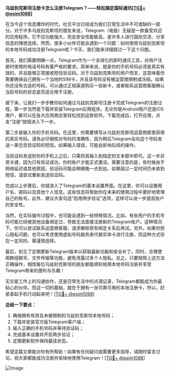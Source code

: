 **乌兹别克斯坦注册卡怎么注册Telegram？——轻松搞定国际通讯[[TG💪+ @esim1088](https://t.me/s/esim1088)]**

在当今这个信息爆炸的时代，社交平台已经成为我们日常生活中不可或缺的一部分。对于许多乌兹别克斯坦的朋友来说，Telegram（电报）无疑是一款备受欢迎的应用程序。它不仅功能强大，而且安全性能极高，是许多人进行国际交流、分享信息的理想选择。然而，很多小伙伴可能会遇到一个问题：如何使用乌兹别克斯坦的本地号码成功注册Telegram呢？今天，我们就来详细探讨一下这个问题。

首先，我们需要明确一点，Telegram作为一个全球化的即时通讯工具，对用户注册时使用的电话号码有着严格的要求。简单来说，就是你的手机号码必须是真实有效的，并且能够正常接收短信验证码。对于乌兹别克斯坦的用户而言，这意味着你需要确保自己拥有一个当地的SIM卡，并且该号码没有被运营商限制或冻结。如果你还没有合适的号码，可以通过正规渠道购买一张新卡，或者联系运营商客服确认当前号码的状态是否适合用于注册。

接下来，让我们一步步教你如何通过乌兹别克斯坦注册卡完成Telegram的注册过程。第一步当然是下载并安装Telegram应用程序。无论你是Android用户还是iOS用户，都可以在各大应用商店里轻松找到这款软件。下载完成后，打开应用，点击“注册”按钮进入下一步。

第二步是输入你的手机号码。在这里，你需要填写从乌兹别克斯坦运营商那里获得的真实号码。请务必仔细核对号码的准确性，因为稍后Telegram会向这个号码发送一条包含验证码的短信。如果输入错误，可能会影响后续的操作。

当验证码发送到你的手机上之后，只需将其输入到指定的文本框中即可。这一步非常关键，因为只有验证成功，你的账户才能正式激活。需要注意的是，有时候由于网络延迟或其他原因，验证码可能会稍微晚一点到达。如果超过一定时间仍未收到短信，请尝试重新发送验证码。

完成以上步骤后，你就进入了Telegram的基本设置界面。在这里，你可以设置用户名、密码以及其他个人信息。这些信息将帮助你在未来的使用过程中更好地管理自己的账号。此外，建议大家勾选“启用两步验证”选项，这样可以进一步提高账户的安全性。

当然，在实际操作过程中，也可能会遇到一些特殊情况。比如，有些用户的手机号码可能已经被其他设备绑定过，导致无法直接注册新的Telegram账户。这种情况下，你可以尝试联系运营商客服，请求解除原有绑定关系后再试。另外，如果你担心隐私问题，也可以考虑使用虚拟号码服务来代替实体卡进行注册，但这种方式存在一定风险，需谨慎选择。

最后，别忘了定期更新Telegram版本以获取最新功能和安全补丁。同时，合理使用群组聊天、文件传输等功能，避免泄露过多个人隐私。总之，只要按照上述方法正确操作，相信每位乌兹别克斯坦的朋友都能顺利地用本地号码注册并享受Telegram带来的便利与乐趣！

无论是工作上的沟通协作，还是日常生活中的点滴记录，Telegram都能成为你最贴心的伙伴。而这一切的基础，就在于拥有一张可靠可用的本地注册卡。所以，赶紧拿起手机行动起来吧！[[TG💪+ @esim1088](https://t.me/s/esim1088)]

**总结一下要点：**
1. 确保拥有有效且未被限制的乌兹别克斯坦本地号码；
2. 下载并安装官方版Telegram客户端；
3. 输入正确的手机号码并等待验证码；
4. 完成基本设置并开启两步验证；
5. 定期更新软件保持最佳状态。

希望这篇文章能对你有所帮助！如果有任何疑问或需要更多指导，请随时留言讨论。祝大家都能成功注册并愉快地使用Telegram！[[TG💪+ @esim1088](https://t.me/s/esim1088)] 

![Image](https://i.postimg.cc/4NQfJmqS/Snipaste-2025-05-13-00-14-12.png)